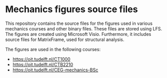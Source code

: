 # Mechanics figures source files

This repository contains the source files for the figures used in various mechanics courses and other binary files. These files are stored using LFS. The figures are created using Microsoft Visio. Furthermore, it includes source files for MatrixFrame, used for structural analysis.

The figures are used in the following courses:
- https://oit.tudelft.nl/CT1000
- https://oit.tudelft.nl/CTB2210
- https://oit.tudelft.nl/CEG-mechanics-BSc


